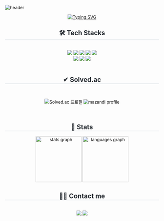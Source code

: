 
     
![header](https://capsule-render.vercel.app/api?type=waving&color=gradient&customColorList=2,6,10&height=200&text=Jang%20Jong%20Won's%20GITHUB&fontSize=45&animation=twinkling&fontAlign=68&fontAlignY=36)

</div>
<div align= "center">    
<a href="https://git.io/typing-svg"><img src="https://readme-typing-svg.demolab.com?font=Dongle&weight=400&size=40&duration=2000&pause=2000&color=0CDEF7&center=true&vCenter=true&repeat=false&repeat=true&width=800&height=100&lines=%EB%B6%80%EC%82%B0%EB%8C%80%ED%95%99%EA%B5%90+%EC%A0%84%EA%B8%B0%EC%BB%B4%ED%93%A8%ED%84%B0%EA%B3%B5%ED%95%99%EB%B6%80+%EC%A0%95%EB%B3%B4%EC%BB%B4%ED%93%A8%ED%84%B0%EA%B3%B5%ED%95%99%EC%A0%84%EA%B3%B5+%EC%A0%95%EC%A7%80%EC%9A%A9" alt="Typing SVG" /></a>
<br>
<div style="font-weight: 700; font-size: 15px; text-align: center; color: #282d33;">  </div> 
</div>
<div align= "center">
<h2 style="border-bottom: 1px solid #d8dee4; color: #282d33;"> 🛠️ Tech Stacks </h2> <br> 
<div style="margin: 0 auto; text-align: center;" align= "center"> <img src="https://img.shields.io/badge/Java-007396?style=for-the-badge&logo=Java&logoColor=white">
      <img src="https://img.shields.io/badge/MySQL-4479A1?style=for-the-badge&logo=MySQL&logoColor=white">
      <img src="https://img.shields.io/badge/Python-3776AB?style=for-the-badge&logo=Python&logoColor=white">
      <img src="https://img.shields.io/badge/HTML5-E34F26?style=for-the-badge&logo=HTML5&logoColor=white">
      <img src="https://img.shields.io/badge/CSS3-1572B6?style=for-the-badge&logo=CSS3&logoColor=white">
      <br/><img src="https://img.shields.io/badge/Javascript-F7DF1E?style=for-the-badge&logo=Javascript&logoColor=white">
      <img src="https://img.shields.io/badge/Django-092E20?style=for-the-badge&logo=Django&logoColor=white">
      <img src="https://img.shields.io/badge/Spring-6DB33F?style=for-the-badge&logo=Spring&logoColor=white">
      </div>
</div> <br>
<div align= "center">
<h2 style="border-bottom: 1px solid #d8dee4; color: #282d33;"> 
✔ Solved.ac </h2> <br> 
        
![Solved.ac 프로필](http://mazassumnida.wtf/api/v2/generate_badge?boj=wkdwhd7598)
![mazandi profile](http://mazandi.herokuapp.com/api?handle=wkdwhd7598&theme=warm)

</div><br>
<div align= "center"> 
<h2 style="border-bottom: 1px solid #d8dee4; color: #282d33;"> 🏅 Stats </h2> <div align= "center">  <img src="https://github-readme-stats.vercel.app/api?username=wkdwhd7598&hide_title=false&hide_rank=true&show_icons=true&include_all_commits=true&count_private=true&disable_animations=false&theme=dracula&locale=en&hide_border=false" height="150" alt="stats graph"  />
<img src="https://github-readme-stats.vercel.app/api/top-langs?username=solar&locale=en&hide_title=false&layout=compact&card_width=320&langs_count=5&theme=dracula&hide_border=false" height="150" alt="languages graph"  /> </div> 
<div align= "center">
<h2 style="border-bottom: 1px solid #d8dee4; color: #282d33;"> 🧑‍💻 Contact me </h2> <br> 
<div align= "center"> <a href=https://www.instagram.com/solar_37/> <img src="https://img.shields.io/badge/Instagram-E4405F?style=for-the-badge&logo=Instagram&logoColor=white&link=https://www.instagram.com/solar_37"> </a>
     <a href=mailto:https://www.jung980514@gmail.com> <img src="https://img.shields.io/badge/Gmail-EA4335?style=for-the-badge&logo=Gmail&logoColor=white&link=mailto:https://www.jung980514@gmail.com"> </a>
      </div>  <br> 
<div align= "center">  </div> 
</div>
</div>

